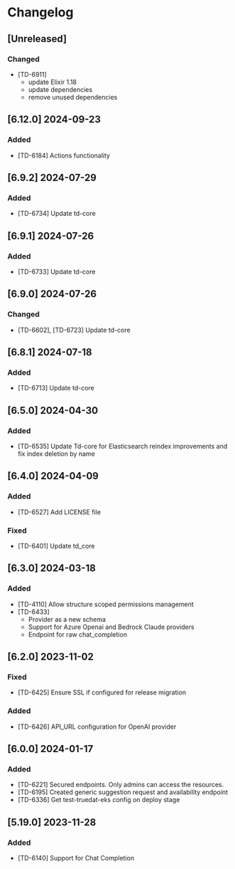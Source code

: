 # Changelog

## [Unreleased]

### Changed

- [TD-6911]
  - update Elixir 1.18
  - update dependencies
  - remove unused dependencies

## [6.12.0] 2024-09-23

### Added

- [TD-6184] Actions functionality

## [6.9.2] 2024-07-29

### Added

- [TD-6734] Update td-core

## [6.9.1] 2024-07-26

### Added

- [TD-6733] Update td-core

## [6.9.0] 2024-07-26

### Changed

- [TD-6602], [TD-6723] Update td-core

## [6.8.1] 2024-07-18

### Added

- [TD-6713] Update td-core

## [6.5.0] 2024-04-30

### Added

- [TD-6535] Update Td-core for Elasticsearch reindex improvements and fix index deletion by name

## [6.4.0] 2024-04-09

### Added

- [TD-6527] Add LICENSE file

### Fixed

- [TD-6401] Update td_core

## [6.3.0] 2024-03-18

### Added

- [TD-4110] Allow structure scoped permissions management
- [TD-6433]
  - Provider as a new schema
  - Support for Azure Openai and Bedrock Claude providers
  - Endpoint for raw chat_completion

## [6.2.0] 2023-11-02

### Fixed

- [TD-6425] Ensure SSL if configured for release migration

### Added

- [TD-6426] API_URL configuration for OpenAI provider

## [6.0.0] 2024-01-17

### Added

- [TD-6221] Secured endpoints. Only admins can access the resources.
- [TD-6195] Created generic suggestion request and availability endpoint
- [TD-6336] Get test-truedat-eks config on deploy stage

## [5.19.0] 2023-11-28

### Added

- [TD-6140] Support for Chat Completion
